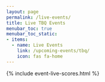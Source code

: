 ```yaml
---
layout: page
permalink: /live-events/
title: Live TBQ Events
menubar_toc: true
menubar_toc_static:
- items:
  - name: Live Events
    link: /upcoming-events/tbq/
    icon: fas fa-home
---
```


{% include event-live-scores.html %}
